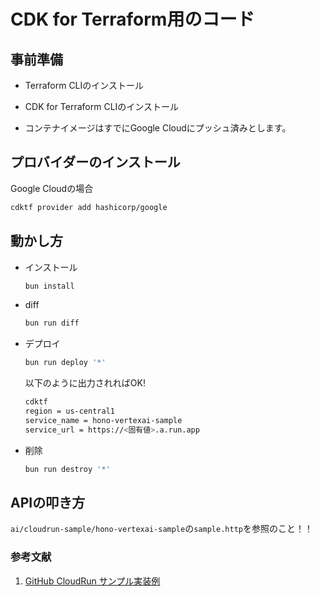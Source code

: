 # CDK for Terraform用のコード

## 事前準備

- Terraform CLIのインストール

- CDK for Terraform CLIのインストール

- コンテナイメージはすでにGoogle Cloudにプッシュ済みとします。

## プロバイダーのインストール

Google Cloudの場合

```bash
cdktf provider add hashicorp/google
```

## 動かし方

- インストール

    ```bash
    bun install
    ``` 

- diff

    ```bash
    bun run diff
    ```

- デプロイ

    ```bash
    bun run deploy '*'
    ```

    以下のように出力されればOK!

    ```bash
    cdktf
    region = us-central1
    service_name = hono-vertexai-sample
    service_url = https://<固有値>.a.run.app
    ```

- 削除

    ```bash
    bun run destroy '*'
    ```

## APIの叩き方

`ai/cloudrun-sample/hono-vertexai-sample`の`sample.http`を参照のこと！！



### 参考文献
1. [GitHub CloudRun サンプル実装例](https://github.com/hashicorp/terraform-cdk/blob/main/examples/typescript/google-cloudrun/main.ts)